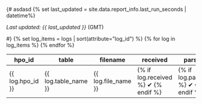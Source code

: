 {# asdasd
  {% set last_updated = site.data.report_info.last_run_seconds | datetime%}
  <p><i>Last updated: {{ last_updated }}</i> (GMT)</p>
#}
<table class="log-table">
<thead>
<tr>
  <th>hpo_id</th>
  <th>table</th>
  <th>filename</th>
  <th title="A file with the given name was received via file transfer">received</th>
  <th title="The file was parsed successfully as a CSV file">parsed</th>
  <th title="All rows in the file had the minimum required fields and fields were of the correct type">loaded</th>
</tr>
</thead>
<tbody>
{% set log_items =  logs | sort(attribute="log_id") %}
{% for log in log_items %}
<tr {% if log.message != null %} class="issue" id="{{ log.hpo_id }}" data-message="{{ log.message | e }}" {% endif %}>
  <td>{{ log.hpo_id }}</td>
  <td>{{ log.table_name }}</td>
  <td>{{ log.file_name }}</td>
  <td>{% if log.received %} &#10004; {% endif %}</td>
  <td>{% if log.parsing %} &#10004; {% endif %}</td>
  <td>{% if log.loading %} &#10004; {% endif %}</td>
</tr>
{% endfor %}
</tbody>
</table>
